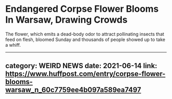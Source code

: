 # Endangered Corpse Flower Blooms In Warsaw, Drawing Crowds

The flower, which emits a dead-body odor to attract pollinating insects that feed on flesh, bloomed Sunday and thousands of people showed up to take a whiff.

---
category: WEIRD NEWS
date: 2021-06-14
link: https://www.huffpost.com/entry/corpse-flower-blooms-warsaw_n_60c7759ee4b097a589ea7497
---
